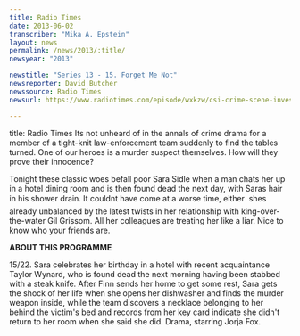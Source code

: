 ```yaml
---
title: Radio Times
date: 2013-06-02
transcriber: "Mika A. Epstein"
layout: news
permalink: /news/2013/:title/
newsyear: "2013"

newstitle: "Series 13 - 15. Forget Me Not"
newsreporter: David Butcher
newssource: Radio Times
newsurl: https://www.radiotimes.com/episode/wxkzw/csi-crime-scene-investigation-series-13-15-forget-me-not

---
```

title: Radio Times Its not unheard of in the annals of crime drama for a member of a tight-knit law-enforcement team suddenly to find the tables turned. One of our heroes is a murder suspect themselves. How will they prove their innocence?

Tonight these classic woes befall poor Sara Sidle when a man chats her up in a hotel dining room and is then found dead the next day, with Saras hair in his shower drain. It couldnt have come at a worse time, either  shes already unbalanced by the latest twists in her relationship with king-over-the-water Gil Grissom. All her colleagues are treating her like a liar. Nice to know who your friends are.

**ABOUT THIS PROGRAMME**

15/22. Sara celebrates her birthday in a hotel with recent acquaintance Taylor Wynard, who is found dead the next morning having been stabbed with a steak knife. After Finn sends her home to get some rest, Sara gets the shock of her life when she opens her dishwasher and finds the murder weapon inside, while the team discovers a necklace belonging to her behind the victim's bed and records from her key card indicate she didn't return to her room when she said she did. Drama, starring Jorja Fox.
